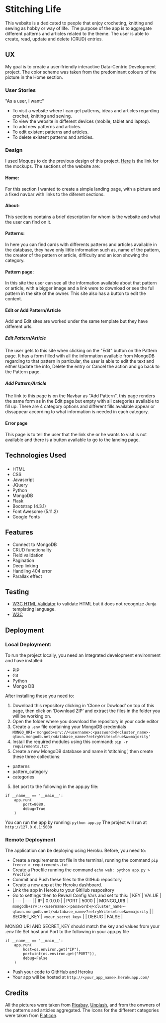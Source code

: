 # Stitching Life

This website is a dedicated to people that enjoy crocheting, knitting and sewing as hobby or way of life.  The purpose of the app is to aggregate different patterns and articles related to the theme. The user is able to create, read, update and delete (CRUD) entries.

## UX
My goal is to create a user-friendly interactive Data-Centric Development project. The color scheme was taken from the predominant colours of the picture in the Home section.

### User Stories
"As a user, I want:"
* To visit a website where I can get patterns, ideas and articles regarding crochet, knitting and sewing.
* To view the website in different devices (mobile, tablet and laptop).
* To add new patterns and articles.
* To edit existent patterns and articles.
* To delete existent patterns and articles.

### Design
I used Moqups to do the previous design of this project. [Here](https://github.com/elisamunoz/docu-llamas/tree/master/doc) is the link for the mockups. The sections of the website are:

#### Home:
For this section I wanted to create a simple landing page, with a picture and a fixed navbar with links to the diferent sections.

#### About:
This sections contains a brief description for whom is the website and what the user can find on it.

#### Patterns:
In here you can find cards with differents patterns and articles available in the database, they have only little information such as, name of the pattern, the creator of the pattern or article, difficulty and an icon showing the category.

#### Pattern page:
In this site the user can see all the information available about that pattern or article, with a bigger image and a link were to download or see the full pattern in the site of the owner. This site also has a button to edit the content.

#### Edit or Add Pattern/Article
Add and Edit sites are worked under the same template but they have different urls. 
##### Edit Pattern/Article
The user gets to this site when clicking on the "Edit" button on the Pattern page. It has a form filled with all the information available from MongoDB regarding to that pattern in particular, the user is able to edit the text and either Update the info, Delete the entry or Cancel the action and go back to the Pattern page.
##### Add Pattern/Article
The link to this page is on the Navbar as "Add Pattern", this page renders the same form as in the Edit page but empty with all categories available to fill up. There are 4 category options and different fills available appear or dissappear according to what information is needed in each category.

#### Error page
This page is to tell the user that the link she or he wants to visit is not available and there is a button available to go to the landing page.

## Technologies Used

### 
* HTML
* CSS
* Javascript
* JQuery
* Python
* MongoDB
* Flask
* Bootstrap (4.3.1)
* Font Awesome (5.11.2)
* Google Fonts

## Features
* Connect to MongoDB 
* CRUD functionality
* Field validation
* Pagination
* Deep linking
* Handling 404 error
* Parallax effect

## Testing
* [W3C HTML Validator](https://validator.w3.org/) to validate HTML but it does not recognize Junja templating language.
* [W3C](https://jigsaw.w3.org/css-validator/)

## Deployment
### Local Deployment:
To run the project locally, you need an Integrated development environment and have installed:
* PIP
* Git
* Python
* Mongo DB

After installing these you need to:
1. Download this repository clicking in ‘Clone or Dowload’ on top of this page, then click on ‘Download ZIP’ and extract the files in the folder you will be working on.
2. Open the folder where you download the repository in your code editor
3. Create a `.env` file containing your MongoDB credentials
`MONGO_URI='mongodb+srv://<username>:<password>@<cluster_name>-qtxun.mongodb.net/<database_name>?retryWrites=true&w=majority'`
4. Install the required modules using this command:
`pip -r requirements.txt`
5. Create a new MongoDB database and name it ‘stitching’, then create these three collections:
* patterns	
* pattern_category			
* categories
5. Set port to the following in the app.py file:	
```
if __name__ == '__main__': 		
    app.run(
        port=8080,
        debug=True	
    )
```
You can run the app by running: `python app.py`
The project will run at `http://127.0.0.1:5000`

### Remote Deployment
The application can be deploying using Heroku. Before, you need to:
* Create a requirements.txt file in the terminal, running the command `pip freeze > requirements.txt`
* Create a Procfile running the command `echo web: python app.py > Procfile`
* Commit and Push these files to the GitHub repository
* Create a new app at the Heroku dashboard.
* Link the app in Heroku to your GitHub respository
* Go to settings then to Reveal Config Vars and set to this:
| KEY | VALUE |
| --- | --- |
| IP | 0.0.0.0 |
| PORT | 5000 |
| MONGO_URI | `mongodb+srv://<username>:<password>@<cluster_name>-qtxun.mongodb.net/<database_name>?retryWrites=true&w=majority` |
| SECRET_KEY | `<your_secret_key>` |
| DEBUG | FALSE |

MONGO URI AND SECRET_KEY should match the key and values from your .env file
Set host and Port to the following in your app.py file
```
if __name__ == '__main__':
    app.run(
        host=os.environ.get("IP"),
        port=int(os.environ.get("PORT")),
        debug=False
    )
```
* Push your code to GithHub and Heroku
* Your app will be hosted at `http://<your_app_name>.herokuapp.com/`

## Credits
All the pictures were taken from [Pixabay](https://pixabay.com/), [Unplash](https://unsplash.com/), and from the onwners of the patterns and articles aggregated. 
The Icons for the different categories were taken from [Flaticon](https://www.flaticon.com/).
